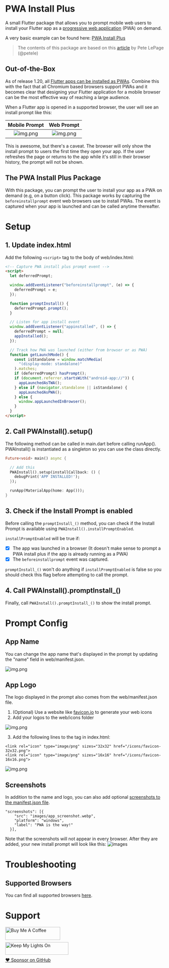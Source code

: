 [formatting]: https://docs.github.com/en/get-started/writing-on-github/getting-started-with-writing-and-formatting-on-github/basic-writing-and-formatting-syntax

# PWA Install Plus

A small Flutter package that allows you to prompt mobile web users to install your Flutter app as a [progressive web application](https://en.wikipedia.org/wiki/Progressive_web_app#:~:text=As%20of%202021%2C%20PWA%20features,not%20by%20Firefox%20for%20desktop.) (PWA) on demand.

A very basic example can be found here: [PWA Install Plus](https://pwa-install-c5c83.web.app/#/)

> The contents of this package are based on this [article](https://web.dev/customize-install/) by Pete LePage (@petele)

## Out-of-the-Box

As of release 1.20, all [Flutter apps can be installed as PWAs](https://docs.flutter.dev/deployment/web#pwa-support). Combine this with the fact that all Chromium based browsers support PWAs and it becomes clear that designing your Flutter application for a mobile browser can be the most effective way of reaching a large audience.

When a Flutter app is opened in a supported browser, the user will see an install prompt like this:

|                                               Mobile Prompt                                               |                                               Web Prompt                                               |
| :-------------------------------------------------------------------------------------------------------: | :----------------------------------------------------------------------------------------------------: |
| ![img.png](https://raw.githubusercontent.com/jtmuller5/pwa_install/main/images/install_prompt_mobile.png) | ![img.png](https://raw.githubusercontent.com/jtmuller5/pwa_install/main/images/install_prompt_web.png) |

This is awesome, but there's a caveat. The browser will only show the install prompt to users the first time they open your app. If the user refreshes the page or returns to the app while it's still in their browser history, the prompt will not be shown.

## The PWA Install Plus Package

With this package, you can prompt the user to install your app as a PWA on demand (e.g, on a button click). This package works by capturing the `beforeinstallprompt` event web browsers use to install PWAs. The event is captured when your app is launched and can be called anytime thereafter.

# Setup

## 1. Update index.html

Add the following `<script>` tag to the body of web/index.html:

```html
<!-- Capture PWA install plus prompt event -->
<script>
  let deferredPrompt;

  window.addEventListener("beforeinstallprompt", (e) => {
    deferredPrompt = e;
  });

  function promptInstall() {
    deferredPrompt.prompt();
  }

  // Listen for app install event
  window.addEventListener("appinstalled", () => {
    deferredPrompt = null;
    appInstalled();
  });

  // Track how PWA was launched (either from browser or as PWA)
  function getLaunchMode() {
    const isStandalone = window.matchMedia(
      "(display-mode: standalone)"
    ).matches;
    if (deferredPrompt) hasPrompt();
    if (document.referrer.startsWith("android-app://")) {
      appLaunchedAsTWA();
    } else if (navigator.standalone || isStandalone) {
      appLaunchedAsPWA();
    } else {
      window.appLaunchedInBrowser();
    }
  }
</script>
```

## 2. Call PWAInstall().setup()

The following method can be called in main.dart before calling runApp(). PWAInstall() is instantiated as a singleton so you can use the class directly.

```dart
Future<void> main() async {

  // Add this
  PWAInstall().setup(installCallback: () {
    debugPrint('APP INSTALLED!');
  });

  runApp(MaterialApp(home: App()));
}
```

## 3. Check if the Install Prompt is enabled

Before calling the `promptInstall_()` method, you can check if the Install Prompt is available using `PWAInstall().installPromptEnabled`.

`installPromptEnabled` will be true if:

- [x] The app was launched in a browser (It doesn't make sense to prompt a PWA install plus if the app is already running as a PWA)
- [x] The `beforeinstallprompt` event was captured.

`promptInstall_()` won't do anything if `installPromptEnabled` is false so you should check this flag before attempting to call the prompt.

## 4. Call PWAInstall().promptInstall\_()

Finally, call `PWAInstall().promptInstall_()` to show the install prompt.

# Prompt Config

## App Name

You can change the app name that's displayed in the prompt by updating the "name" field in web/manifest.json.

![img.png](https://raw.githubusercontent.com/jtmuller5/pwa_install/main/images/install_prompt_app_name.png)

## App Logo

The logo displayed in the prompt also comes from the web/manifest.json file.

1. (Optional) Use a website like [favicon.io](https://favicon.io/) to generate your web icons
2. Add your logos to the web/icons folder

![img.png](https://raw.githubusercontent.com/jtmuller5/pwa_install/main/images/web_icons.png)

3. Add the following lines to the <head> tag in index.html:

```aidl
<link rel="icon" type="image/png" sizes="32x32" href="/icons/favicon-32x32.png">
<link rel="icon" type="image/png" sizes="16x16" href="/icons/favicon-16x16.png">
```

![img.png](https://raw.githubusercontent.com/jtmuller5/pwa_install/main/images/install_prompt_app_logo.png)

## Screenshots

In addition to the name and logo, you can also add optional [screenshots to the manifest.json file](https://web.dev/learn/pwa/web-app-manifest/#promotional-fields).

```aidl
"screenshots": [{
    "src": "images/app_screenshot.webp",
    "platform": "windows",
    "label": "PWA is the way!"
  }],
```

Note that the screenshots will not appear in every browser. After they are added, your new install prompt will look like this:
![images](https://raw.githubusercontent.com/jtmuller5/pwa_install/main/images/app_screenshots.jpg)

# Troubleshooting

## Supported Browsers

You can find all supported browsers [here](https://developer.mozilla.org/en-US/docs/Web/API/BeforeInstallPromptEvent#browser_compatibility).

# Support

<a href="https://buymeacoffee.com/mullr" target="_blank"><img align="left" src="https://cdn.buymeacoffee.com/buttons/default-orange.png" alt="Buy Me A Coffee" height="41" width="174"></a>
<br>
<br>

<a href="https://keepmylightson.xyz/support/joemuller" target="_blank"><img align="left" src="https://cdn.jsdelivr.net/gh/jtmuller5/strike/socials/Keep My Lights On BWY.png" alt="Keep My Lights On" height="40" width="200"></a>
<br>
<br>

[:heart: Sponsor on GitHub](https://github.com/sponsors/jtmuller5)
